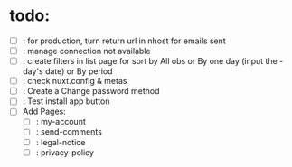 # todo: 
- [ ] : for production, turn return url in nhost for emails sent
- [ ] : manage connection not available
- [ ] : create filters in list page for sort by All obs or By one day (input the - day's date) or By period
- [ ] : check nuxt.config & metas
- [ ] : Create a Change password method
- [ ] : Test install app button
- [ ] Add Pages:
  - [ ] : my-account
  - [ ] : send-comments
  - [ ] : legal-notice
  - [ ] : privacy-policy